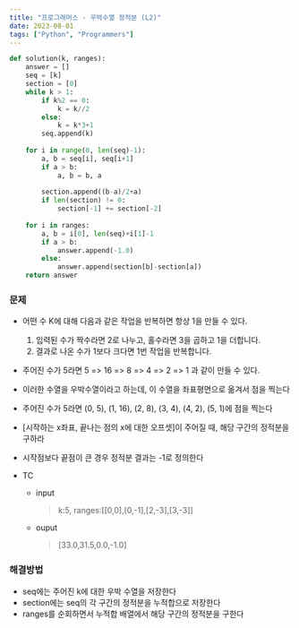 ```yaml
---
title: "프로그래머스 - 우박수열 정적분 (L2)"
date: 2023-08-01
tags: ["Python", "Programmers"]
---
```


```python
def solution(k, ranges):
    answer = []
    seq = [k]
    section = [0]
    while k > 1:
        if k%2 == 0:
            k = k//2
        else:
            k = k*3+1
        seq.append(k)
    
    for i in range(0, len(seq)-1):
        a, b = seq[i], seq[i+1]
        if a > b:
            a, b = b, a
            
        section.append((b-a)/2+a)
        if len(section) != 0:
            section[-1] += section[-2]
            
    for i in ranges:
        a, b = i[0], len(seq)+i[1]-1
        if a > b:
            answer.append(-1.0)
        else:
            answer.append(section[b]-section[a])
    return answer
```

### 문제

- 어떤 수 K에 대해 다음과 같은 작업을 반복하면 항상 1을 만들 수 있다.
  1. 입력된 수가 짝수라면 2로 나누고, 홀수라면 3을 곱하고 1을 더합니다.
  2. 결과로 나온 수가 1보다 크다면 1번 작업을 반복합니다.
- 주어진 수가 5라면 5 => 16 => 8 => 4 => 2 => 1 과 같이 만들 수 있다.
- 이러한 수열을 우박수열이라고 하는데, 이 수열을 좌표평면으로 옮겨서 점을 찍는다 
- 주어진 수가 5라면 (0, 5), (1, 16), (2, 8), (3, 4), (4, 2), (5, 1)에 점을 찍는다
- [시작하는 x좌표, 끝나는 점의 x에 대한 오프셋]이 주어질 때, 해당 구간의 정적분을 구하라
- 시작점보다 끝점이 큰 경우 정적분 결과는 -1로 정의한다

- TC
  - input
    > k:5, ranges:[[0,0],[0,-1],[2,-3],[3,-3]]
  - ouput
    > [33.0,31.5,0.0,-1.0]

### 해결방법
- seq에는 주어진 k에 대한 우박 수열을 저장한다
- section에는 seq의 각 구간의 정적분을 누적합으로 저장한다
- ranges를 순회하면서 누적합 배열에서 해당 구간의 정적분을 구한다
